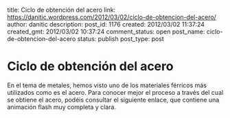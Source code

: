 title: Ciclo de obtención del acero
link: https://danitic.wordpress.com/2012/03/02/ciclo-de-obtencion-del-acero/
author: danitic
description: 
post_id: 1176
created: 2012/03/02 11:37:24
created_gmt: 2012/03/02 10:37:24
comment_status: open
post_name: ciclo-de-obtencion-del-acero
status: publish
post_type: post

# Ciclo de obtención del acero

En el tema de metales, hemos visto uno de los materiales férricos más utilizados como es el acero. Para conocer mejor el proceso a través del cual se obtiene el acero, podéis consultar el siguiente enlace, que contiene una animación flash muy completa y clara.